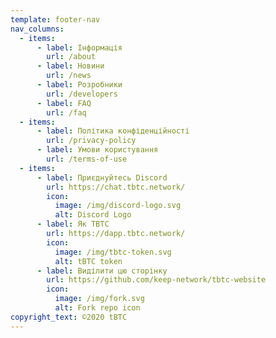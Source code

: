 ```yaml
---
template: footer-nav
nav_columns:
  - items:
      - label: Інформація
        url: /about
      - label: Новини
        url: /news
      - label: Розробники
        url: /developers
      - label: FAQ
        url: /faq
  - items:
      - label: Політика конфіденційності
        url: /privacy-policy
      - label: Умови користування
        url: /terms-of-use
  - items:
      - label: Приєднуйтесь Discord
        url: https://chat.tbtc.network/
        icon:
          image: /img/discord-logo.svg
          alt: Discord Logo
      - label: Як TBTC
        url: https://dapp.tbtc.network/
        icon:
          image: /img/tbtc-token.svg
          alt: tBTC token
      - label: Виділити цю сторінку
        url: https://github.com/keep-network/tbtc-website
        icon:
          image: /img/fork.svg
          alt: Fork repo icon
copyright_text: ©2020 tBTC
---
```

